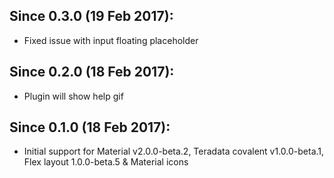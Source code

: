 ## Since 0.3.0 (19 Feb 2017):

  - Fixed issue with input floating placeholder

## Since 0.2.0 (18 Feb 2017):

  - Plugin will show help gif

## Since 0.1.0 (18 Feb 2017):
  
  - Initial support for Material v2.0.0-beta.2, Teradata covalent v1.0.0-beta.1, Flex layout 1.0.0-beta.5 & Material icons
